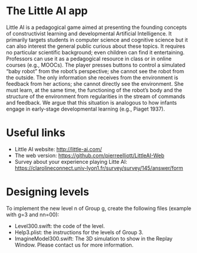 # The Little AI app
Little AI is a pedagogical game aimed at presenting the founding concepts of constructivist learning and developmental Artificial Intelligence. It primarily targets students in computer science and cognitive science but it can also interest the general public curious about these topics. It requires no particular scientific background; even children can find it entertaining. Professors can use it as a pedagogical resource in class or in online courses (e.g., MOOCs). The player presses buttons to control a simulated “baby robot” from the robot’s perspective; she cannot see the robot from the outside. The only information she receives from the environment is feedback from her actions; she cannot directly see the environment. She must learn, at the same time, the functioning of the robot’s body and the structure of the environment from regularities in the stream of commands and feedback. We argue that this situation is analogous to how infants engage in early-stage developmental learning (e.g., Piaget 1937).
# Useful links
* Little AI website: http://little-ai.com/
* The web version: https://github.com/pierreelliott/LittleAI-Web
* Survey about your experience playing Litte AI: https://clarolineconnect.univ-lyon1.fr/survey/survey/145/answer/form
# Designing levels
To implement the new level n of Group g, create the following files (example with g=3 and nn=00):
* Level300.swift: the code of the level.
* Help3.plist: the instructions for the levels of Group 3.
* ImagineModel300.swift: The 3D simulation to show in the Replay Window.
Please contact us for more information.
